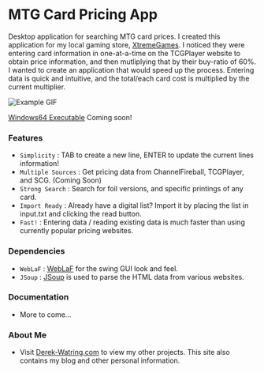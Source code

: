 # MTG Card Pricing App
Desktop application for searching MTG card prices. I created this application for my local gaming store, [XtremeGames](http://www.xtremegamesonline.com/). I noticed they were entering card information in one-at-a-time on the TCGPlayer website to obtain price information, and then mutliplying that by their buy-ratio of 60%. I wanted to create an application that would speed up the process. Entering data is quick and intuitive, and the total/each card cost is multiplied by the current multiplier.

![Example GIF](https://i.gyazo.com/7b0a3be55b6715904303914b4dd6431f.gif)

[Windows64 Executable]()
Coming soon!
### Features
* `Simplicity` : TAB to create a new line, ENTER to update the current lines information!
* `Multiple Sources` : Get pricing data from ChannelFireball, TCGPlayer, and SCG. (Coming Soon)
* `Strong Search` : Search for foil versions, and specific printings of any card.
* `Import Ready` : Already have a digital list? Import it by placing the list in input.txt and clicking the read button.
* `Fast!` : Entering data / reading existing data is much faster than using currently popular pricing websites.

### Dependencies
* `WebLaF` : [WebLaF](http://weblookandfeel.com/) for the swing GUI look and feel.
* `JSoup` : [JSoup](http://jsoup.org/) is used to parse the HTML data from various websites.

### Documentation
* More to come...

### About Me
* Visit [Derek-Watring.com](http://Derek-Watring.com/) to view my other projects. This site also contains my blog and other personal information. 

